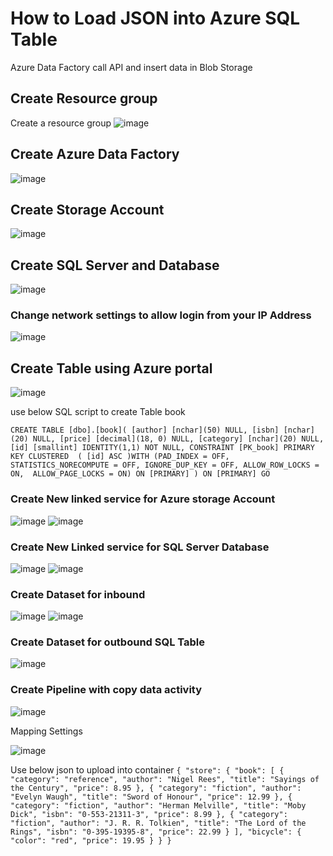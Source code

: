 # How to Load JSON into Azure SQL Table
Azure Data Factory call API and insert data in Blob Storage
## Create Resource group

Create a resource group 
![image](https://github.com/user-attachments/assets/ec5a7fe3-7faf-4fa5-b35e-eccd793d97cf)

## Create Azure Data Factory

![image](https://github.com/user-attachments/assets/76b0ba1a-7696-42b2-ae22-e2c2817f2faf)

## Create Storage Account

![image](https://github.com/user-attachments/assets/71dc3a17-1a42-4d25-bf7c-26493139e0b5)

## Create SQL Server and Database

![image](https://github.com/user-attachments/assets/0183ca95-61a8-4437-83ba-eb007ec6eca2)

### Change network settings to allow login from your IP Address 

![image](https://github.com/user-attachments/assets/5189e299-0c01-4b93-aa09-abc8dbf10796)

## Create Table using Azure portal 

![image](https://github.com/user-attachments/assets/c1feda42-43a9-4212-ab52-749ee7fd3e79)

use below SQL script to create Table book 

``
CREATE TABLE [dbo].[book](
[author] [nchar](50) NULL,
[isbn] [nchar](20) NULL,
[price] [decimal](18, 0) NULL,
[category] [nchar](20) NULL,
[id] [smallint] IDENTITY(1,1) NOT NULL,
CONSTRAINT [PK_book] PRIMARY KEY CLUSTERED 
(
[id] ASC
)WITH (PAD_INDEX = OFF, STATISTICS_NORECOMPUTE = OFF, IGNORE_DUP_KEY = OFF, ALLOW_ROW_LOCKS = ON, 
ALLOW_PAGE_LOCKS = ON) ON [PRIMARY]
) ON [PRIMARY]
GO
``
### Create New linked service for Azure storage Account

![image](https://github.com/user-attachments/assets/a917a9f7-635f-4e0c-8421-0fe27d53c1c6)
![image](https://github.com/user-attachments/assets/085d202a-1d63-4724-844d-6ca41671c423)

### Create New Linked service for SQL Server Database

![image](https://github.com/user-attachments/assets/5e63b2f6-b812-45a2-bbb6-9ab933e8240e)
![image](https://github.com/user-attachments/assets/475bc1e1-b71a-453d-883d-e1d562272a7b)

### Create Dataset for inbound

![image](https://github.com/user-attachments/assets/e099fbac-df6f-44d3-8b17-6c1ee6189fff)
![image](https://github.com/user-attachments/assets/faaf8883-8ac0-4b12-8517-6f1d54554e6a)

### Create Dataset for outbound SQL Table

![image](https://github.com/user-attachments/assets/a1a22aef-36ed-4364-acad-777b07e0d04d)

### Create Pipeline with copy data activity 

![image](https://github.com/user-attachments/assets/f09ce2ed-37d2-4c7f-9bc5-7d2bc328bc97)

Mapping Settings 

![image](https://github.com/user-attachments/assets/20051619-a636-4fb8-9a5b-945918f273fb)

Use below json to upload into container 
``
{ "store": {
"book": [
{ "category": "reference",
"author": "Nigel Rees",
"title": "Sayings of the Century",
"price": 8.95
},
{ "category": "fiction",
"author": "Evelyn Waugh",
"title": "Sword of Honour",
"price": 12.99
},
{ "category": "fiction",
"author": "Herman Melville",
"title": "Moby Dick",
"isbn": "0-553-21311-3",
"price": 8.99
},
{ "category": "fiction",
"author": "J. R. R. Tolkien",
"title": "The Lord of the Rings",
"isbn": "0-395-19395-8",
"price": 22.99
}
],
"bicycle": {
"color": "red",
"price": 19.95
}
}
}
``
